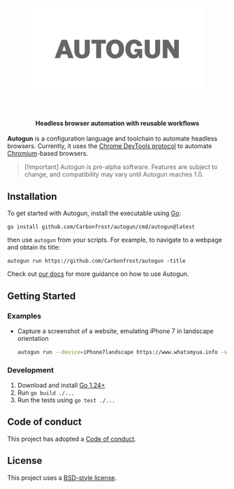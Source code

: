 <!-- Copyright 2022, 2025 The Autogun Authors. All rights reserved.
     Use of this source code is governed by a BSD-style
     license that can be found in the LICENSE file. 
-->

<h1 align="center">
  <br>
    <img src="autogun.png" alt="Autogun logo">
  <br>
  <br>
</h1>

<h4 align="center">Headless browser automation with reusable workflows </h4>

**Autogun** is a configuration language and toolchain to automate headless browsers.  Currently, it uses the [Chrome DevTools protocol][] to automate [Chromium][]-based browsers.

> [!important] Autogun is pre-alpha software. Features are subject to change, and compatibility may vary until Autogun reaches 1.0.

## Installation

To get started with Autogun, install the executable using [Go][]:

```shell
go install github.com/Carbonfrost/autogun/cmd/autogun@latest
```

then use `autogun` from your scripts. For example, to navigate to a webpage and obtain its title:

```shell
autogun run https://github.com/Carbonfrost/autogun -title
```

Check out [our docs][] for more guidance on how to use Autogun.

## Getting Started

### Examples

* Capture a screenshot of a website, emulating iPhone 7 in landscape orientation

  ```sh
  autogun run --device=iPhone7landscape https://www.whatsmyua.info -screenshot file=iphone7-landscape-screenshot.png
  ```


### Development

1. Download and install [Go 1.24+](https://go.dev)
2. Run `go build ./...`
3. Run the tests using `go test ./...`

## Code of conduct

This project has adopted a [Code of conduct](.github/CODE_OF_CONDUCT.md).

## License

This project uses a [BSD-style license](LICENSE).

[Chrome DevTools protocol]: https://chromedevtools.github.io/devtools-protocol/
[Chromium]: https://www.chromium.org/Home/
[Go]: https://go.dev
[our docs]: https://github.com/Carbonfrost/autogun
